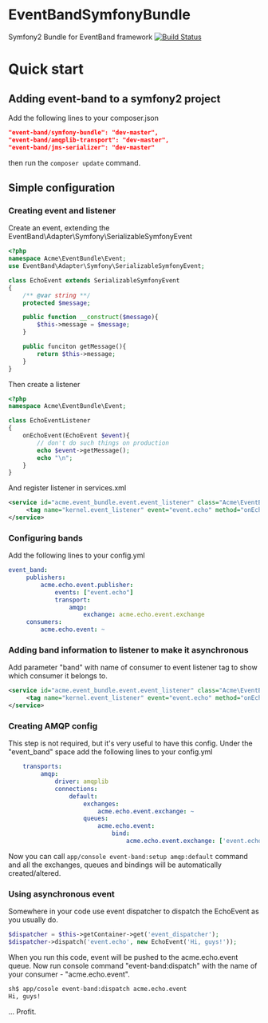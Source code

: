 EventBandSymfonyBundle
======================

Symfony2 Bundle for EventBand framework [![Build Status](https://travis-ci.org/event-band/band-symfony-bundle.svg?branch=1.0.x)](https://travis-ci.org/event-band/band-symfony-bundle)

# Quick start
## Adding event-band to a symfony2 project
Add the following lines to your composer.json
```json
"event-band/symfony-bundle": "dev-master",
"event-band/amqplib-transport": "dev-master",
"event-band/jms-serializer": "dev-master"
```

then run the `composer update` command.

## Simple configuration
### Creating event and listener
Create an event, extending the EventBand\Adapter\Symfony\SerializableSymfonyEvent
```php
<?php
namespace Acme\EventBundle\Event;
use EventBand\Adapter\Symfony\SerializableSymfonyEvent;

class EchoEvent extends SerializableSymfonyEvent
{
    /** @var string **/
    protected $message;

    public function __construct($message){
        $this->message = $message;
    }

    public funciton getMessage(){
        return $this->message;
    }
}
```
Then create a listener
```php
<?php
namespace Acme\EventBundle\Event;

class EchoEventListener
{
    onEchoEvent(EchoEvent $event){
        // don't do such things on production
        echo $event->getMessage();
        echo "\n";
    }
}
```
And register listener in services.xml
```xml
<service id="acme.event_bundle.event.event_listener" class="Acme\EventBundle\Event">
     <tag name="kernel.event_listener" event="event.echo" method="onEchoEvent"/>
</service>
```
### Configuring bands
Add the following lines to your config.yml
```yml
event_band:
     publishers:
         acme.echo.event.publisher:
             events: ["event.echo"]
             transport:
                 amqp:
                     exchange: acme.echo.event.exchange
     consumers:
         acme.echo.event: ~
```
### Adding band information to listener to make it asynchronous
Add parameter "band" with name of consumer to event listener tag to show which consumer it belongs to.
```xml
<service id="acme.event_bundle.event.event_listener" class="Acme\EventBundle\Event">
     <tag name="kernel.event_listener" event="event.echo" method="onEchoEvent" band="acme.echo.event"/>
</service>
```
### Creating AMQP config
This step is not required, but it's very useful to have this config.
Under the "event_band" space add the following lines to your config.yml
```yml
    transports:
         amqp:
             driver: amqplib
             connections:
                 default:
                     exchanges:
                         acme.echo.event.exchange: ~
                     queues:
                         acme.echo.event:
                             bind:
                                 acme.echo.event.exchange: ['event.echo']
```
Now you can call `app/console event-band:setup amqp:default` command and all the exchanges, queues and bindings will be
automatically created/altered.
### Using asynchronous event
Somewhere in your code use event dispatcher to dispatch the EchoEvent as you usually do.
```php
$dispatcher = $this->getContainer->get('event_dispatcher');
$dispatcher->dispatch('event.echo', new EchoEvent('Hi, guys!'));
```
When you run this code, event will be pushed to the acme.echo.event queue.
Now run console command "event-band:dispatch" with the name of your consumer - "acme.echo.event".
```bash
sh$ app/cosole event-band:dispatch acme.echo.event
Hi, guys!
```
...
Profit.